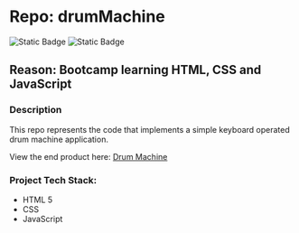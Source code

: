 # Repo: drumMachine
![Static Badge](https://img.shields.io/badge/Dev_status-Complete-blue)
![Static Badge](https://img.shields.io/badge/Test_status-Untested-red)

## Reason: Bootcamp learning HTML, CSS and JavaScript

### Description
This repo represents the code that implements a simple keyboard operated drum machine application.

View the end product here: [Drum Machine](https://jimdavies72.github.io/drumMachine/)

### Project Tech Stack:

- HTML 5
- CSS
- JavaScript
